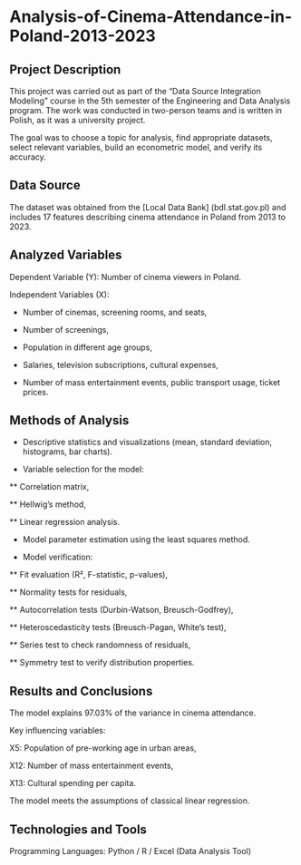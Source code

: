 # Analysis-of-Cinema-Attendance-in-Poland-2013-2023

## Project Description

This project was carried out as part of the “Data Source Integration Modeling” course in the 5th semester of the Engineering and Data Analysis program. The work was conducted in two-person teams and is written in Polish, as it was a university project.

The goal was to choose a topic for analysis, find appropriate datasets, select relevant variables, build an econometric model, and verify its accuracy.

## Data Source

The dataset was obtained from the [Local Data Bank] (bdl.stat.gov.pl) and includes 17 features describing cinema attendance in Poland from 2013 to 2023.

## Analyzed Variables

Dependent Variable (Y): Number of cinema viewers in Poland.

Independent Variables (X):

* Number of cinemas, screening rooms, and seats,

* Number of screenings,

* Population in different age groups,

* Salaries, television subscriptions, cultural expenses,

* Number of mass entertainment events, public transport usage, ticket prices.

## Methods of Analysis

* Descriptive statistics and visualizations (mean, standard deviation, histograms, bar charts).

* Variable selection for the model:

** Correlation matrix,

** Hellwig’s method,

** Linear regression analysis.

* Model parameter estimation using the least squares method.

* Model verification:

** Fit evaluation (R², F-statistic, p-values),

** Normality tests for residuals,

** Autocorrelation tests (Durbin-Watson, Breusch-Godfrey),

** Heteroscedasticity tests (Breusch-Pagan, White’s test),

** Series test to check randomness of residuals,

** Symmetry test to verify distribution properties.

## Results and Conclusions

The model explains 97.03% of the variance in cinema attendance.

Key influencing variables:

X5: Population of pre-working age in urban areas,

X12: Number of mass entertainment events,

X13: Cultural spending per capita.

The model meets the assumptions of classical linear regression.

## Technologies and Tools

Programming Languages: Python / R / Excel (Data Analysis Tool)
